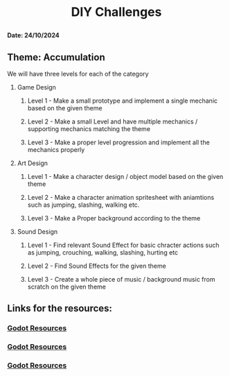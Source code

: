 # <p align="center"> DIY Challenges </p>
#### Date: 24/10/2024

## Theme:  **Accumulation**

We will have three levels for each of the category

1) Game Design
   1) Level 1 - Make a small prototype and implement a single mechanic based on the given theme 
   
   2) Level 2 - Make a small Level and have multiple mechanics / supporting mechanics matching the theme
   
   3) Level 3 - Make a proper level progression and implement all the mechanics properly


2) Art Design
   1) Level 1 - Make a character design / object model based on the given theme
   
   2) Level 2 - Make a character animation spritesheet with aniamtions such as jumping, slashing, walking etc.
   
   3) Level 3 - Make a Proper background according to the theme


3) Sound Design
   1) Level 1 - Find relevant Sound Effect for basic chracter actions such as jumping, crouching, walking, slashing, hurting etc
   
   2) Level 2 - Find Sound Effects for the given theme
   
   3) Level 3 - Create a whole piece of music / background music from scratch on the given theme

## Links for the resources:
### <a href="../Session-2 DIY Challenge Session 24-10-2024/Resources/Godot-resources.md">Godot Resources</a>
### <a href="../Session-2 DIY Challenge Session 24-10-2024/Resources/Unity-resources.md">Godot Resources</a>
### <a href="../Session-2 DIY Challenge Session 24-10-2024/Resources/Raylib-resources.md">Godot Resources</a>


